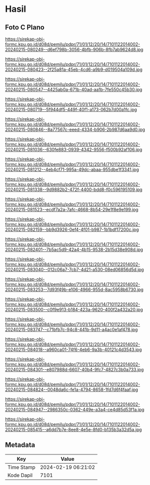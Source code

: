 # Hasil

## Foto C Plano

https://sirekap-obj-formc.kpu.go.id/d08d/pemilu/pdpr/71/01/12/20/14/7101122014002-20240215-080249--d6ef798b-3056-4bfb-906b-8fb7ab9624d8.jpg

https://sirekap-obj-formc.kpu.go.id/d08d/pemilu/pdpr/71/01/12/20/14/7101122014002-20240215-080423--2f25a81a-45eb-4cd6-a9b9-d019504a109d.jpg

https://sirekap-obj-formc.kpu.go.id/d08d/pemilu/pdpr/71/01/12/20/14/7101122014002-20240215-080547--4425ab0a-671b-40ad-aa1b-7fe550c45b30.jpg

https://sirekap-obj-formc.kpu.go.id/d08d/pemilu/pdpr/71/01/12/20/14/7101122014002-20240215-080719--5f944df5-449f-40f1-a173-062b7d00a1fc.jpg

https://sirekap-obj-formc.kpu.go.id/d08d/pemilu/pdpr/71/01/12/20/14/7101122014002-20240215-080846--8a77567c-eeed-4334-b906-2b987d6aa9d0.jpg

https://sirekap-obj-formc.kpu.go.id/d08d/pemilu/pdpr/71/01/12/20/14/7101122014002-20240215-081036--630fe883-0939-4342-9556-f500b92af106.jpg

https://sirekap-obj-formc.kpu.go.id/d08d/pemilu/pdpr/71/01/12/20/14/7101122014002-20240215-081212--4eb4cf71-995a-49dc-abaa-955dbe1f3341.jpg

https://sirekap-obj-formc.kpu.go.id/d08d/pemilu/pdpr/71/01/12/20/14/7101122014002-20240215-081338--9d9882b2-472f-4400-bdd8-f0c596195109.jpg

https://sirekap-obj-formc.kpu.go.id/d08d/pemilu/pdpr/71/01/12/20/14/7101122014002-20240215-081523--ecdf7a2a-7afc-4668-8b54-29e1f8e9e199.jpg

https://sirekap-obj-formc.kpu.go.id/d08d/pemilu/pdpr/71/01/12/20/14/7101122014002-20240215-082159--bb9d3926-0ef4-4f01-b987-1b1bdf17200c.jpg

https://sirekap-obj-formc.kpu.go.id/d08d/pemilu/pdpr/71/01/12/20/14/7101122014002-20240215-082401--7b5ac5d9-42a4-4b15-9538-2b15d38e908d.jpg

https://sirekap-obj-formc.kpu.go.id/d08d/pemilu/pdpr/71/01/12/20/14/7101122014002-20240215-083040--012c06a7-7cb7-4d21-a530-08ed06856d5d.jpg

https://sirekap-obj-formc.kpu.go.id/d08d/pemilu/pdpr/71/01/12/20/14/7101122014002-20240215-083253--7d93f49b-e106-4966-955d-8ac5958b6730.jpg

https://sirekap-obj-formc.kpu.go.id/d08d/pemilu/pdpr/71/01/12/20/14/7101122014002-20240215-083500--c0f9e913-b184-423a-9620-400f2a432a20.jpg

https://sirekap-obj-formc.kpu.go.id/d08d/pemilu/pdpr/71/01/12/20/14/7101122014002-20240215-083747--c71bfb7c-94c8-441b-9d11-a4ac0e1af478.jpg

https://sirekap-obj-formc.kpu.go.id/d08d/pemilu/pdpr/71/01/12/20/14/7101122014002-20240215-084018--a960ca01-74f6-4eb6-9a3b-40121c4d3543.jpg

https://sirekap-obj-formc.kpu.go.id/d08d/pemilu/pdpr/71/01/12/20/14/7101122014002-20240215-084301--e807988d-6607-40b4-9fc7-4827c3b0a733.jpg

https://sirekap-obj-formc.kpu.go.id/d08d/pemilu/pdpr/71/01/12/20/14/7101122014002-20240215-084824--0048da6c-fe1a-4794-8658-1fd7d6f4faaf.jpg

https://sirekap-obj-formc.kpu.go.id/d08d/pemilu/pdpr/71/01/12/20/14/7101122014002-20240215-084947--2986350c-0362-449e-a3a4-ce4d85d53f1a.jpg

https://sirekap-obj-formc.kpu.go.id/d08d/pemilu/pdpr/71/01/12/20/14/7101122014002-20240215-085415--a6dd7b7e-8ee8-4e5e-8fd0-b135b3a32d5a.jpg


## Metadata

| Key        | Value               |
| ---------- | ------------------- |
| Time Stamp | 2024-02-19 06:21:02 |
| Kode Dapil | 7101                |



